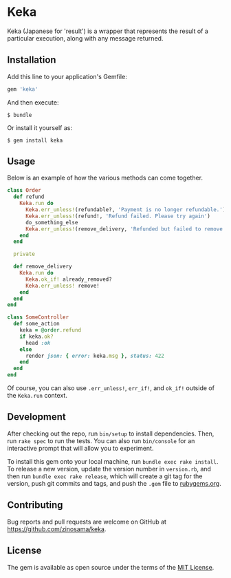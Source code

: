 # Keka

Keka (Japanese for 'result') is a wrapper that represents the result of a particular execution, along with any message returned.

## Installation

Add this line to your application's Gemfile:

```ruby
gem 'keka'
```

And then execute:

    $ bundle

Or install it yourself as:

    $ gem install keka

## Usage

Below is an example of how the various methods can come together.

```ruby
class Order
  def refund
    Keka.run do
      Keka.err_unless!(refundable?, 'Payment is no longer refundable.')
      Keka.err_unless!(refund!, 'Refund failed. Please try again')
      do_something_else
      Keka.err_unless!(remove_delivery, 'Refunded but failed to remove delivery.') if cancel_delivery?
    end
  end

  private

  def remove_delivery
    Keka.run do
      Keka.ok_if! already_removed?
      Keka.err_unless! remove!
    end
  end
end

class SomeController
  def some_action
    keka = @order.refund
    if keka.ok?
      head :ok
    else
      render json: { error: keka.msg }, status: 422
    end
  end
end
```

Of course, you can also use `.err_unless!`, `err_if!`, and `ok_if!` outside
of the `Keka.run` context.

## Development

After checking out the repo, run `bin/setup` to install dependencies. Then, run `rake spec` to run the tests. You can also run `bin/console` for an interactive prompt that will allow you to experiment.

To install this gem onto your local machine, run `bundle exec rake install`. To release a new version, update the version number in `version.rb`, and then run `bundle exec rake release`, which will create a git tag for the version, push git commits and tags, and push the `.gem` file to [rubygems.org](https://rubygems.org).

## Contributing

Bug reports and pull requests are welcome on GitHub at https://github.com/zinosama/keka.

## License

The gem is available as open source under the terms of the [MIT License](https://opensource.org/licenses/MIT).
